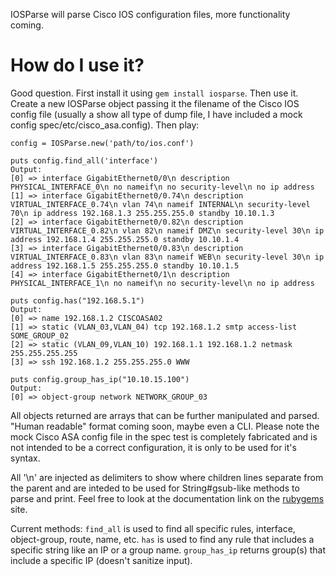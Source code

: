IOSParse will parse Cisco IOS configuration files, more functionality coming.

# How do I use it?
Good question.  First install it using `gem install iosparse`.  Then use it.  Create a new IOSParse object passing it the filename of the Cisco IOS config file (usually a show all type of dump file, I have included a mock config spec/etc/cisco_asa.config).  Then play:

````
config = IOSParse.new('path/to/ios.conf')

puts config.find_all('interface')
Output:
[0] => interface GigabitEthernet0/0\n description PHYSICAL_INTERFACE_0\n no nameif\n no security-level\n no ip address
[1] => interface GigabitEthernet0/0.74\n description VIRTUAL_INTERFACE_0.74\n vlan 74\n nameif INTERNAL\n security-level 70\n ip address 192.168.1.3 255.255.255.0 standby 10.10.1.3
[2] => interface GigabitEthernet0/0.82\n description VIRTUAL_INTERFACE_0.82\n vlan 82\n nameif DMZ\n security-level 30\n ip address 192.168.1.4 255.255.255.0 standby 10.10.1.4
[3] => interface GigabitEthernet0/0.83\n description VIRTUAL_INTERFACE_0.83\n vlan 83\n nameif WEB\n security-level 30\n ip address 192.168.1.5 255.255.255.0 standby 10.10.1.5
[4] => interface GigabitEthernet0/1\n description PHYSICAL_INTERFACE_1\n no nameif\n no security-level\n no ip address

puts config.has("192.168.5.1")
Output:
[0] => name 192.168.1.2 CISCOASA02
[1] => static (VLAN_03,VLAN_04) tcp 192.168.1.2 smtp access-list SOME_GROUP_02
[2] => static (VLAN_09,VLAN_10) 192.168.1.1 192.168.1.2 netmask 255.255.255.255
[3] => ssh 192.168.1.2 255.255.255.0 WWW

puts config.group_has_ip("10.10.15.100")
Output:
[0] => object-group network NETWORK_GROUP_03
````
All objects returned are arrays that can be further manipulated and parsed.  "Human readable" format coming soon, maybe even a CLI.  Please note the mock Cisco ASA config file in the spec test is completely fabricated and is not intended to be a correct configuration, it is only to be used for it's syntax.

All '\n' are injected as delimiters to show where children lines separate from the parent and are inteded to be used for String#gsub-like methods to parse and print.  Feel free to look at the documentation link on the <a href="http://rubygems.org/gems/iosparse">rubygems</a> site.

Current methods:
`find_all` is used to find all specific rules, interface, object-group, route, name, etc.
`has` is used to find any rule that includes a specific string like an IP or a group name.
`group_has_ip` returns group(s) that include a specific IP (doesn't sanitize input).